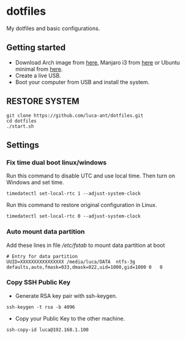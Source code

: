 # dotfiles
My dotfiles and basic configurations.

## Getting started
* Download Arch image from [here](https://www.archlinux.org/download/), Manjaro i3 from [here](https://manjaro.org/download/community/i3/) or Ubuntu minimal from [here](https://wiki.ubuntu-it.org/Installazione/CdMinimale).
* Create a live USB.
* Boot your computer from USB and install the system.

## **RESTORE SYSTEM**

```
git clone https://github.com/luca-ant/dotfiles.git
cd dotfiles
./start.sh
```

## Settings

### Fix time dual boot linux/windows
Run this command to disable UTC and use local time. Then turn on Windows and set time.
```
timedatectl set-local-rtc 1 --adjust-system-clock
```

Run this command to restore original configuration in Linux.
```
timedatectl set-local-rtc 0 --adjust-system-clock
```

### Auto mount data partition
Add these lines in file */etc/fstab* to mount data partition at boot
```
# Entry for data partition
UUID=XXXXXXXXXXXXXXXX /media/luca/DATA	ntfs-3g	defaults,auto,fmask=033,dmask=022,uid=1000,gid=1000	0	0
```

### Copy SSH Public Key

* Generate RSA key pair with ssh-keygen.
```
ssh-keygen -t rsa -b 4096
```
* Copy your Public Key to the other machine.
```
ssh-copy-id luca@192.168.1.100
```


